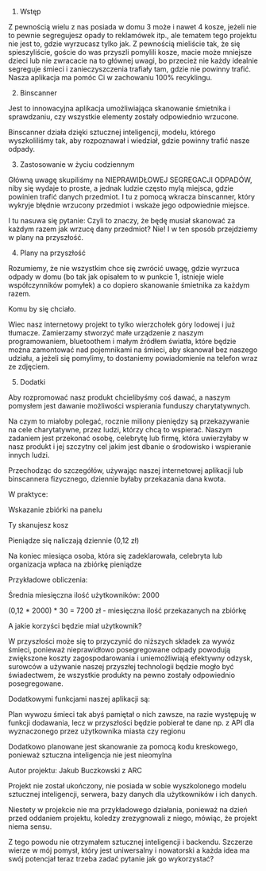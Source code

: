 

1. Wstęp 

Z pewnością wielu z nas posiada w domu 3 może i nawet 4 kosze, jeżeli nie to pewnie segregujesz opady to reklamówek itp., ale tematem tego projektu nie jest to, gdzie wyrzucasz tylko jak. Z pewnością mieliście tak, że się spieszyliście, goście do was przyszli pomylili kosze, macie może mniejsze dzieci lub nie zwracacie na to głównej uwagi, bo przecież nie każdy idealnie segreguje śmieci i zanieczyszczenia trafiały tam, gdzie nie powinny trafić. Nasza aplikacja ma pomóc Ci w zachowaniu 100% recyklingu. 

 

2. Binscanner  

Jest to innowacyjna aplikacja umożliwiająca skanowanie śmietnika i sprawdzaniu, czy wszystkie elementy zostały odpowiednio wrzucone.  

Binscanner działa dzięki sztucznej inteligencji, modelu, którego wyszkoliliśmy tak, aby rozpoznawał i wiedział, gdzie powinny trafić nasze odpady. 

3. Zastosowanie w życiu codziennym 

Główną uwagę skupiliśmy na NIEPRAWIDŁOWEJ SEGREGACJI ODPADÓW, niby się wydaje to proste, a jednak ludzie często mylą miejsca, gdzie powinien trafić danych przedmiot. I tu z pomocą wkracza binscanner, który wykryje błędnie wrzucony przedmiot i wskaże jego odpowiednie miejsce.  

I tu nasuwa się pytanie: Czyli to znaczy, że będę musiał skanować za każdym razem jak wrzucę dany przedmiot? Nie! I w ten sposób przejdziemy w plany na przyszłość. 

 

4. Plany na przyszłość 

Rozumiemy, że nie wszystkim chce się zwrócić uwagę, gdzie wyrzuca odpady w domu (bo tak jak opisałem to w punkcie 1, istnieje wiele współczynników pomyłek) a co dopiero skanowanie śmietnika za każdym razem. 

Komu by się chciało. 

Wiec nasz internetowy projekt to tylko wierzchołek góry lodowej i już tłumacze. Zamierzamy stworzyć małe urządzenie z naszym programowaniem, bluetoothem i małym źródłem światła, które będzie można zamontować nad pojemnikami na śmieci, aby skanował bez naszego udziału, a jeżeli się pomylimy, to dostaniemy powiadomienie na telefon wraz ze zdjęciem. 

5. Dodatki 

Aby rozpromować nasz produkt chcielibyśmy coś dawać, a naszym pomysłem jest dawanie możliwości wspierania funduszy charytatywnych. 

Na czym to miałoby polegać, rocznie miliony pieniędzy są przekazywanie na cele charytatywne, przez ludzi, którzy chcą to wspierać. Naszym zadaniem jest przekonać osobę, celebrytę lub firmę, która uwierzyłaby w nasz produkt i jej szczytny cel jakim jest dbanie o środowisko i wspieranie innych ludzi. 

Przechodząc do szczegółów, używając naszej internetowej aplikacji lub binscannera fizycznego, dziennie byłaby przekazania dana kwota.  

W praktyce: 

Wskazanie zbiórki na panelu  

Ty skanujesz kosz 

Pieniądze się naliczają dziennie (0,12 zł) 

Na koniec miesiąca osoba, która się zadeklarowała, celebryta lub organizacja wpłaca na zbiórkę pieniądze 

Przykładowe obliczenia: 

Średnia miesięczna ilość użytkowników: 2000 

(0,12 * 2000) * 30 = 7200 zł - miesięczna ilość przekazanych na zbiórkę 

A jakie korzyści będzie miał użytkownik? 

W przyszłości może się to przyczynić do niższych składek za wywóz śmieci, ponieważ nieprawidłowo posegregowane odpady powodują zwiększone koszty zagospodarowania i uniemożliwiają efektywny odzysk, surowców a używanie naszej przyszłej technologii będzie mogło być świadectwem, że wszystkie produkty na pewno zostały odpowiednio posegregowane. 

Dodatkowymi funkcjami naszej aplikacji są: 

Plan wywozu śmieci tak abyś pamiętał o nich zawsze, na razie występuję w funkcji dodawania, lecz w przyszłości będzie pobierał te dane np. z API dla wyznaczonego przez użytkownika miasta czy regionu 

Dodatkowo planowane jest skanowanie za pomocą kodu kreskowego, ponieważ sztuczna inteligencja nie jest nieomylna 

 

 
Autor projektu: Jakub Buczkowski z ARC 

Projekt nie został ukończony, nie posiada w sobie wyszkolonego modelu sztucznej inteligencji, serwera, bazy danych dla użytkowników i ich danych. 

Niestety w projekcie nie ma przykładowego działania, ponieważ na dzień przed oddaniem projektu, koledzy zrezygnowali z niego, mówiąc, że projekt niema sensu. 

Z tego powodu nie otrzymałem sztucznej inteligencji i backendu. Szczerze wierze w mój pomysł, który jest uniwersalny i nowatorski a każda idea ma swój potencjał teraz trzeba zadać pytanie jak go wykorzystać? 
